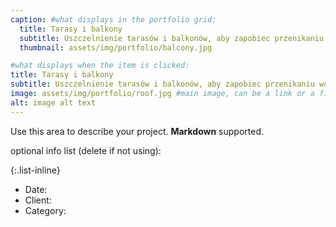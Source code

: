 ```yaml
---
caption: #what displays in the portfolio grid:
  title: Tarasy i balkony
  subtitle: Uszczelnienie tarasów i balkonów, aby zapobiec przenikaniu wody do konstrukcji budynku.
  thumbnail: assets/img/portfolio/balcony.jpg

#what displays when the item is clicked:
title: Tarasy i balkony
subtitle: Uszczelnienie tarasów i balkonów, aby zapobiec przenikaniu wody do konstrukcji budynku.
image: assets/img/portfolio/roof.jpg #main image, can be a link or a file in assets/img/portfolio
alt: image alt text
---
```


Use this area to describe your project. **Markdown** supported.

optional info list (delete if not using):

{:.list-inline}

- Date:
- Client:
- Category:

